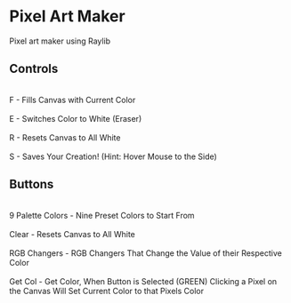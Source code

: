 
# Pixel Art Maker

Pixel art maker using Raylib

## Controls
<br> F - Fills Canvas with Current Color </br>
<br> E - Switches Color to White (Eraser) </br>
<br> R - Resets Canvas to All White </br>
<br> S - Saves Your Creation! (Hint: Hover Mouse to the Side) </br>

## Buttons
<br> 9 Palette Colors - Nine Preset Colors to Start From </br>
<br> Clear - Resets Canvas to All White </br>
<br> RGB Changers - RGB Changers That Change the Value of their Respective Color </br>
<br> Get Col - Get Color, When Button is Selected (GREEN) Clicking a Pixel on the Canvas Will Set Current Color to that Pixels Color </br>


